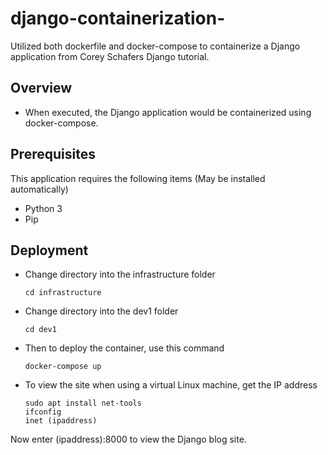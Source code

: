 # django-containerization-
Utilized both dockerfile and docker-compose to containerize a Django application from Corey Schafers Django tutorial. 

## Overview
- When executed, the Django application would be containerized using docker-compose.

## Prerequisites
This application requires the following items (May be installed automatically)
- Python 3 
- Pip

## Deployment
- Change directory into the infrastructure folder
     ```
     cd infrastructure
     ```
- Change directory into the dev1 folder
     ```
     cd dev1
     ```
- Then to deploy the container, use this command
     ```
     docker-compose up
     ```
- To view the site when using a virtual Linux machine, get the IP address
     ```
     sudo apt install net-tools
     ifconfig
     inet (ipaddress)
     ```

Now enter (ipaddress):8000 to view the Django blog site.
